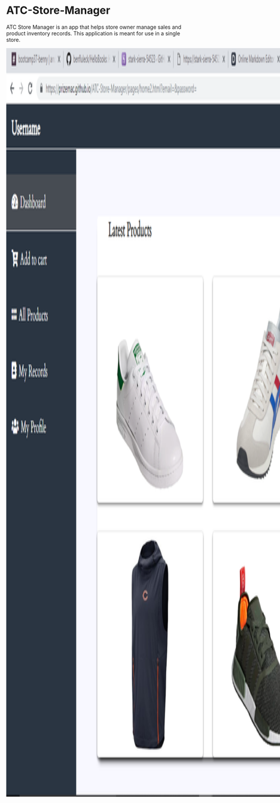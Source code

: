 # ATC-Store-Manager

ATC Store Manager is an app that helps store owner manage sales and product inventory records. This application is meant for use in a single store.

<img src="./ui/img/Capture.PNG" style="max-width: 1200px; height: 50vh">
